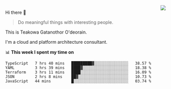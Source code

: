<img align="right" src="https://github-readme-stats.vercel.app/api?username=Teakowa&show_icons=true&icon_color=2f80ed&text_color=718096&bg_color=ffffff&hide_title=true" />

Hi there 👋

> Do meaningful things with interesting people.

This is Teakowa Gatanothor O'deorain.

I'm a cloud and platform architecture consultant.

📊 **This week I spent my time on**
<!--START_SECTION:waka-->
```text
TypeScript   7 hrs 40 mins   █████████▓░░░░░░░░░░░░░░░   38.57 % 
YAML         3 hrs 39 mins   ████▓░░░░░░░░░░░░░░░░░░░░   18.38 % 
Terraform    3 hrs 11 mins   ████░░░░░░░░░░░░░░░░░░░░░   16.09 % 
JSON         2 hrs 8 mins    ██▓░░░░░░░░░░░░░░░░░░░░░░   10.73 % 
JavaScript   44 mins         █░░░░░░░░░░░░░░░░░░░░░░░░   03.74 % 
```
<!--END_SECTION:waka-->
